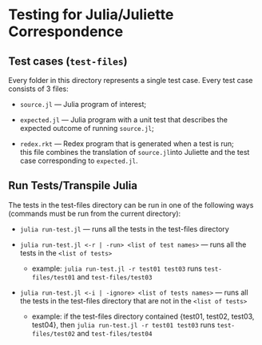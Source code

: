 # Testing for Julia/Juliette Correspondence

## Test cases (`test-files`)

Every folder in this directory represents a single test case.
Every test case consists of 3 files:

* `source.jl` — Julia program of interest;

* `expected.jl` — Julia program with a unit test that describes
  the expected outcome of running `source.jl`;

* `redex.rkt` — Redex program that is generated when a test is run;   
  this file combines the translation of `source.jl`into Juliette
  and the test case corresponding to `expected.jl`.

## Run Tests/Transpile Julia

The tests in the test-files directory can be run in one of
the following ways (commands must be run from the
current directory):

* `julia run-test.jl` — runs all the tests in the test-files directory

* `julia run-test.jl <-r | -run> <list of test names>` —
  runs all the tests in the `<list of tests>`
  * example: `julia run-test.jl -r test01 test03` runs
    `test-files/test01` and `test-files/test03`

* `julia run-test.jl <-i | -ignore> <list of tests names>` —
  runs all the tests in the test-files directory that are not
  in the `<list of tests>`
  * example: if the test-files directory contained
  {test01, test02, test03, test04}, then `julia run-test.jl -r test01 test03`
  runs `test-files/test02` and `test-files/test04`
